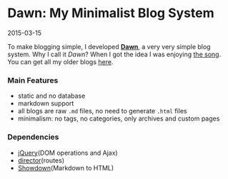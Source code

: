 # Dawn: My Minimalist Blog System

<p class="date">2015-03-15</p>

To make blogging simple, I developed [**Dawn**](https://github.com/syaning/dawn), a very very simple blog system.
Why I call it *Dawn*? When I got the idea I was enjoying [the song](http://www.xiami.com/song/2098665?spm=a1z1s.3521865.23309997.1.0toSAM).
You can get all my older blogs [here](https://github.com/syaning/older-blogs).

### Main Features

* static and no database
* markdown support
* all blogs are raw `.md` files, no need to generate `.html` files
* minimalism: no tags, no categories, only archives and custom pages

### Dependencies

* [jQuery](http://jquery.com/)(DOM operations and Ajax)
* [director](https://github.com/flatiron/director)(routes)
* [Showdown](https://github.com/showdownjs/showdown)(Markdown to HTML)
